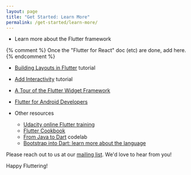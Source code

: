 ```yaml
---
layout: page
title: "Get Started: Learn More"
permalink: /get-started/learn-more/
---
```

* Learn more about the Flutter framework

{% comment %}
Once the "Flutter for React" doc (etc) are done, add here.
{% endcomment %}

  * [Building Layouts in Flutter](/tutorials/layout/) tutorial
  * [Add Interactivity](/tutorials/interactive/) tutorial
  * [A Tour of the Flutter Widget Framework](/widgets-intro/)
  * [Flutter for Android Developers](/flutter-for-android/)
  
  
* Other resources

  * [Udacity online Flutter training](https://www.udacity.com/course/build-native-mobile-apps-with-flutter--ud905)
  * [Flutter Cookbook](/cookbook/)
  * [From Java to Dart](https://codelabs.developers.google.com/codelabs/from-java-to-dart/#0) codelab
  * [Bootstrap into Dart: learn more about the language](/bootstrap-into-dart/)

Please reach out to us at our [mailing list][mailinglist]. We'd love
to hear from you!

Happy Fluttering!

[mailinglist]: mailto:flutter-dev@googlegroups.com
